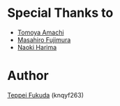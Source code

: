 # Special Thanks to 

- [Tomoya Amachi][tomoyamachi]
- [Masahiro Fujimura][masahiro331]
- [Naoki Harima][XapiMa]

# Author

[Teppei Fukuda][knqyf263] (knqyf263)

[tomoyamachi]: https://github.com/tomoyamachi
[masahiro331]: https://github.com/masahiro331
[XapiMa]: https://github.com/XapiMa
[knqyf263]: https://github.com/knqyf263
